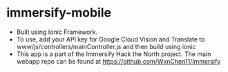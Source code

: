 # immersify-mobile
* Built using Ionic Framework.
* To use, add your API key for Google Cloud Vision and Translate to www/js/controllers/mainController.js and then build using ionic
* This app is a part of the Immersify Hack the North project. The main webapp repo can be found at <https://github.com/WxnChen11/Immersify>
